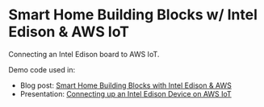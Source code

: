 # Smart Home Building Blocks w/ Intel Edison & AWS IoT

Connecting an Intel Edison board to AWS IoT.

Demo code used in:
* Blog post: [Smart Home Building Blocks with Intel Edison & AWS](https://10xnation.com/smart-home-building-blocks-intel-edison-aws/)
* Presentation: [Connecting up an Intel Edison Device on AWS IoT](https://drive.google.com/open?id=1CLyziU0sYWSq_Arn5b62vjaVC2flQljYP5XpzvXarfQ)
